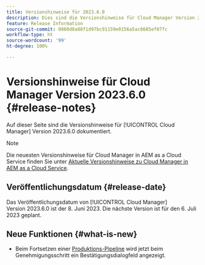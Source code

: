 ```yaml
---
title: Versionshinweise für 2023.6.0
description: Dies sind die Versionshinweise für Cloud Manager Version 2023.6.0.
feature: Release Information
source-git-commit: 0860d8a88f1d97bc91159e0156a5ac8685ef07fc
workflow-type: ht
source-wordcount: '99'
ht-degree: 100%

---
```



# Versionshinweise für Cloud Manager Version 2023.6.0 {#release-notes}

Auf dieser Seite sind die Versionshinweise für [!UICONTROL Cloud Manager] Version 2023.6.0 dokumentiert.

>[!NOTE]
>
>Die neuesten Versionshinweise für Cloud Manager in AEM as a Cloud Service finden Sie unter [Aktuelle Versionshinweise zu Cloud Manager in AEM as a Cloud Service](https://experienceleague.adobe.com/docs/experience-manager-cloud-service/content/implementing/using-cloud-manager/release-notes-cloud-manager/release-notes-cm-current.html?lang=de).

## Veröffentlichungsdatum {#release-date}

Das Veröffentlichungsdatum von [!UICONTROL Cloud Manager] Version 2023.6.0 ist der 8. Juni 2023. Die nächste Version ist für den 6. Juli 2023 geplant.

## Neue Funktionen {#what-is-new}

* Beim Fortsetzen einer [Produktions-Pipeline](/help/using/production-pipelines.md) wird jetzt beim Genehmigungsschritt ein Bestätigungsdialogfeld angezeigt.
